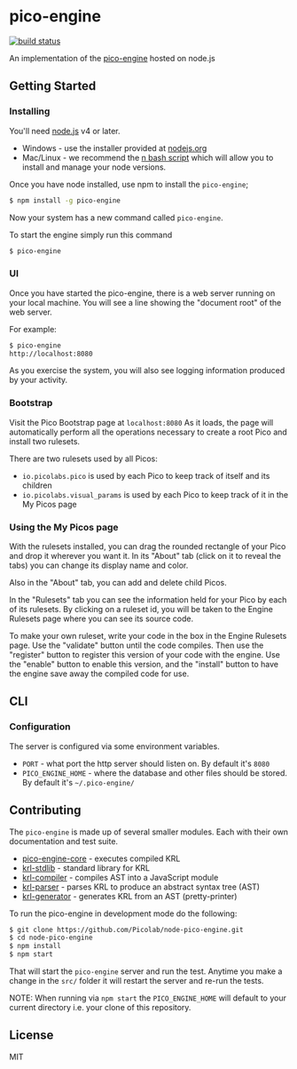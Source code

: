 # pico-engine

[![build status](https://secure.travis-ci.org/Picolab/node-pico-engine.svg)](https://travis-ci.org/Picolab/node-pico-engine)

An implementation of the [pico-engine](http://www.windley.com/archives/2016/03/rebuilding_krl.shtml) hosted on node.js

## Getting Started

### Installing

You'll need [node.js](https://nodejs.org/) v4 or later.
 * Windows - use the installer provided at [nodejs.org](https://nodejs.org/)
 * Mac/Linux - we recommend the [n bash script](https://github.com/tj/n) which will allow you to install and manage your node versions.

Once you have node installed, use npm to install the `pico-engine`;

```sh
$ npm install -g pico-engine
```
Now your system has a new command called `pico-engine`.

To start the engine simply run this command
```sh
$ pico-engine
```

### UI
Once you have started the pico-engine, 
there is a web server running on your local machine.
You will see a line showing the "document root" of the web server.

For example:
```sh
$ pico-engine
http://localhost:8080
```

As you exercise the system, you will also see logging information
produced by your activity.

### Bootstrap
Visit the Pico Bootstrap page at `localhost:8080`
As it loads, the page will automatically perform
all the operations necessary to
create a root Pico and install two rulesets.

There are two rulesets used by all Picos:
 * `io.picolabs.pico` is used by each Pico to keep track of itself and its children
 * `io.picolabs.visual_params` is used by each Pico to keep track of it in the My Picos page
 
### Using the My Picos page

With the rulesets installed, you can drag the rounded rectangle of your Pico and drop it
wherever you want it. In its "About" tab (click on it to reveal the tabs) you can change its
display name and color.

Also in the "About" tab, you can add and delete child Picos.

In the "Rulesets" tab you can see the information held for your Pico by each of its rulesets.
By clicking on a ruleset id,
you will be taken to the Engine Rulesets page
where you can see its source code.

To make your own ruleset, write your code in the box in the
Engine Rulesets page.
Use the "validate" button until the code compiles.
Then use the "register" button to register this version
of your code with the engine.
Use the "enable" button to enable this version,
and the "install" button to have the engine save away
the compiled code for use.

## CLI
### Configuration
The server is configured via some environment variables.

 * `PORT` - what port the http server should listen on. By default it's `8080`
 * `PICO_ENGINE_HOME` - where the database and other files should be stored. By default it's `~/.pico-engine/`

## Contributing

The `pico-engine` is made up of several smaller modules. Each with their own documentation and test suite.
 * [pico-engine-core](https://github.com/Picolab/node-pico-engine-core) - executes compiled KRL
 * [krl-stdlib](https://github.com/Picolab/node-krl-stdlib) - standard library for KRL
 * [krl-compiler](https://github.com/Picolab/node-krl-compiler) - compiles AST into a JavaScript module
 * [krl-parser](https://github.com/Picolab/node-krl-parser) - parses KRL to produce an abstract syntax tree (AST)
 * [krl-generator](https://github.com/Picolab/node-krl-generator) - generates KRL from an AST (pretty-printer)

To run the pico-engine in development mode do the following:

```sh
$ git clone https://github.com/Picolab/node-pico-engine.git
$ cd node-pico-engine
$ npm install
$ npm start
```

That will start the `pico-engine` server and run the test. Anytime you make a change in the `src/` folder it will restart the server and re-run the tests.

NOTE: When running via `npm start` the `PICO_ENGINE_HOME` will default to your current directory i.e. your clone of this repository.

## License
MIT
